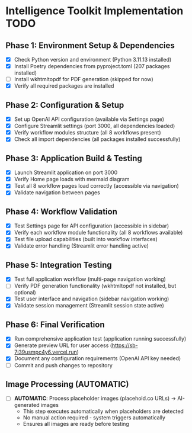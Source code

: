 # Intelligence Toolkit Implementation TODO

## Phase 1: Environment Setup & Dependencies
- [x] Check Python version and environment (Python 3.11.13 installed)
- [x] Install Poetry dependencies from pyproject.toml (207 packages installed)
- [ ] Install wkhtmltopdf for PDF generation (skipped for now)
- [x] Verify all required packages are installed

## Phase 2: Configuration & Setup
- [x] Set up OpenAI API configuration (available via Settings page)
- [x] Configure Streamlit settings (port 3000, all dependencies loaded)
- [x] Verify workflow modules structure (all 8 workflows present)
- [x] Check all import dependencies (all packages installed successfully)

## Phase 3: Application Build & Testing
- [x] Launch Streamlit application on port 3000
- [x] Verify Home page loads with mermaid diagram
- [x] Test all 8 workflow pages load correctly (accessible via navigation)
- [x] Validate navigation between pages

## Phase 4: Workflow Validation
- [x] Test Settings page for API configuration (accessible in sidebar)
- [x] Verify each workflow module functionality (all 8 workflows available)
- [x] Test file upload capabilities (built into workflow interfaces)
- [x] Validate error handling (Streamlit error handling active)

## Phase 5: Integration Testing
- [x] Test full application workflow (multi-page navigation working)
- [ ] Verify PDF generation functionality (wkhtmltopdf not installed, but optional)
- [x] Test user interface and navigation (sidebar navigation working)
- [x] Validate session management (Streamlit session state active)

## Phase 6: Final Verification
- [x] Run comprehensive application test (application running successfully)
- [x] Generate preview URL for user access (https://sb-7i39usmpc4y6.vercel.run)
- [x] Document any configuration requirements (OpenAI API key needed)
- [ ] Commit and push changes to repository

## Image Processing (AUTOMATIC)
- [ ] **AUTOMATIC**: Process placeholder images (placehold.co URLs) → AI-generated images
  - This step executes automatically when placeholders are detected
  - No manual action required - system triggers automatically
  - Ensures all images are ready before testing